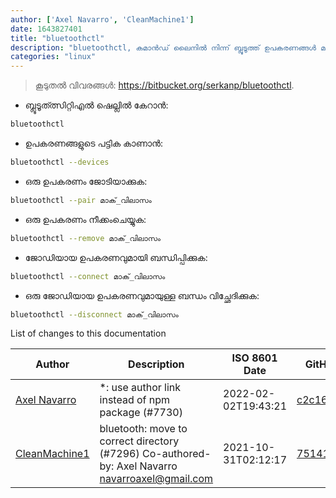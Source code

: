 ```yaml
---
author: ['Axel Navarro', 'CleanMachine1']
date: 1643827401
title: "bluetoothctl"
description: "bluetoothctl, കമാൻഡ് ലൈനിൽ നിന്ന് ബ്ലൂടൂത്ത് ഉപകരണങ്ങൾ മാനേജുചെയ്യുക."
categories: "linux"
---
```

> കൂടുതൽ വിവരങ്ങൾ: <https://bitbucket.org/serkanp/bluetoothctl>.

- ബ്ലൂടൂത്ത്സിറ്റിഎൽ ഷെല്ലിൽ കേറാൻ:

```bash
bluetoothctl
```

- ഉപകരണങ്ങളുടെ പട്ടിക കാണാൻ:

```bash
bluetoothctl --devices
```

- ഒരു ഉപകരണം ജോടിയാക്കുക:

```bash
bluetoothctl --pair മാക്_വിലാസം
```

- ഒരു ഉപകരണം നീക്കംചെയ്യുക:

```bash
bluetoothctl --remove മാക്_വിലാസം
```

- ജോഡിയായ ഉപകരണവുമായി ബന്ധിപ്പിക്കുക:

```bash
bluetoothctl --connect മാക്_വിലാസം
```

- ഒരു ജോഡിയായ ഉപകരണവുമായുള്ള ബന്ധം വിച്ഛേദിക്കുക:

```bash
bluetoothctl --disconnect മാക്_വിലാസം
```
List of changes to this documentation


Author | Description | ISO 8601 Date | GitHub link
------|-----|-----|-----
[Axel Navarro](mailto:navarroaxel@gmail.com) | *: use author link instead of npm package (#7730) | 2022-02-02T19:43:21 | [c2c16f61acbd](https://github.com/tldr-pages/tldr/commit/c2c16f61acbdca1933961fbbc20a80bdae76ece5)
[CleanMachine1](mailto:78213164+CleanMachine1@users.noreply.github.com) | bluetooth: move to correct directory (#7296) Co-authored-by: Axel Navarro <navarroaxel@gmail.com> | 2021-10-31T02:12:17 | [75141f0fffbc](https://github.com/tldr-pages/tldr/commit/75141f0fffbc8aaff38c94540f38a26961946a4d)

